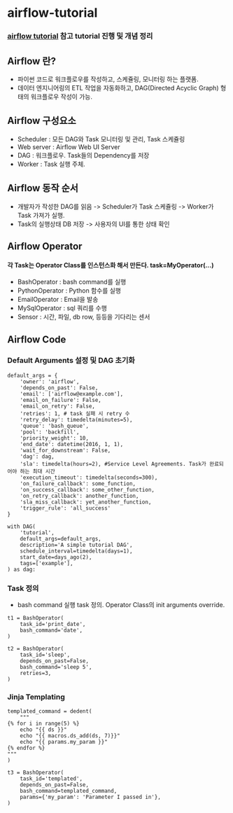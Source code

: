 # airflow-tutorial
### [airflow tutorial](https://airflow.apache.org/tutorial.html) 참고 tutorial 진행 및 개념 정리

## Airflow 란?
- 파이썬 코드로 워크플로우를 작성하고, 스케쥴링, 모니터링 하는 플랫폼. 
- 데이터 엔지니어링의 ETL 작업을 자동화하고, DAG(Directed Acyclic Graph) 형태의 워크플로우 작성이 가능.

## Airflow 구성요소
- Scheduler : 모든 DAG와 Task 모니터링 및 관리, Task 스케쥴링
- Web server : Airflow Web UI Server
- DAG : 워크플로우. Task들의 Dependency를 저장
- Worker : Task 실행 주체. 

## Airflow 동작 순서
- 개발자가 작성한 DAG를 읽음 -> Scheduler가 Task 스케쥴링 -> Worker가 Task 가져가 실행.
- Task의 실행상태 DB 저장 -> 사용자의 UI를 통한 상태 확인

## Airflow Operator
#### 각 Task는 Operator Class를 인스턴스화 해서 만든다. task=MyOperator(...)
 - BashOperator : bash command를 실행
 - PythonOperator : Python 함수를 실행
 - EmailOperator : Email을 발송
 - MySqlOperator : sql 쿼리를 수행
 - Sensor : 시간, 파일, db row, 등등을 기다리는 센서

## Airflow Code

### Default Arguments 설정 및 DAG 초기화

~~~
default_args = {
    'owner': 'airflow',
    'depends_on_past': False,
    'email': ['airflow@example.com'],
    'email_on_failure': False,
    'email_on_retry': False,
    'retries': 1, # task 실패 시 retry 수
    'retry_delay': timedelta(minutes=5),
    'queue': 'bash_queue', 
    'pool': 'backfill',
    'priority_weight': 10,
    'end_date': datetime(2016, 1, 1),
    'wait_for_downstream': False,
    'dag': dag,
    'sla': timedelta(hours=2), #Service Level Agreements. Task가 완료되어야 하는 최대 시간
    'execution_timeout': timedelta(seconds=300),
    'on_failure_callback': some_function,
    'on_success_callback': some_other_function,
    'on_retry_callback': another_function,
    'sla_miss_callback': yet_another_function,
    'trigger_rule': 'all_success'
}

with DAG(
    'tutorial',
    default_args=default_args,
    description='A simple tutorial DAG',
    schedule_interval=timedelta(days=1),
    start_date=days_ago(2),
    tags=['example'],
) as dag:
~~~

### Task 정의

- bash command 실행 task 정의. Operator Class의 init arguments override.

~~~
t1 = BashOperator(
    task_id='print_date',
    bash_command='date',
)

t2 = BashOperator(
    task_id='sleep',
    depends_on_past=False,
    bash_command='sleep 5',
    retries=3,
)
~~~

### Jinja Templating

~~~
templated_command = dedent(
    """
{% for i in range(5) %}
    echo "{{ ds }}"
    echo "{{ macros.ds_add(ds, 7)}}"
    echo "{{ params.my_param }}"
{% endfor %}
"""
)

t3 = BashOperator(
    task_id='templated',
    depends_on_past=False,
    bash_command=templated_command,
    params={'my_param': 'Parameter I passed in'},
)
~~~
